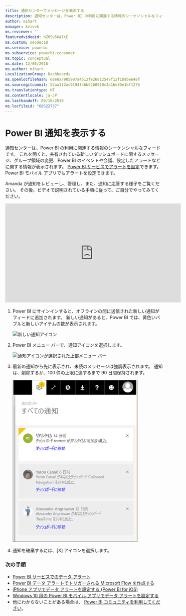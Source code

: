 ```yaml
---
title: 通知センターでメッセージを表示する
description: 通知センターは、Power BI の利用に関連する情報のシーケンシャルなフィードです。
author: mihart
manager: kvivek
ms.reviewer: ''
featuredvideoid: bZMSv5KAlcE
ms.custom: seodec18
ms.service: powerbi
ms.subservice: powerbi-consumer
ms.topic: conceptual
ms.date: 12/06/2018
ms.author: mihart
LocalizationGroup: Dashboards
ms.openlocfilehash: 68e0a7985997a4512fe26812547f12f1b9be648f
ms.sourcegitcommit: 52aa112ac9194f4bb62b0910c4a1be80e1bf1276
ms.translationtype: HT
ms.contentlocale: ja-JP
ms.lasthandoff: 09/16/2019
ms.locfileid: "68522737"
---
```

# <a name="view-power-bi-notifications"></a>Power BI 通知を表示する
通知センターは、Power BI の利用に関連する情報のシーケンシャルなフィードです。 これを開くと、共有されている新しいダッシュボードに関するメッセージ、グループ領域の変更、Power BI のイベントや会議、設定したアラートなどに関する情報が表示されます。 [Power BI サービスでアラートを設定](../service-set-data-alerts.md)できます。Power BI モバイル アプリでもアラートを設定できます。

Amanda が通知をレビューし、管理し、また、通知に応答する様子をご覧ください。 その後、ビデオで説明されている手順に従って、ご自分でやってみてください。

<iframe width="560" height="315" src="https://www.youtube.com/embed/bZMSv5KAlcE" frameborder="0" allowfullscreen></iframe>


1. Power BI にサインインすると、オフラインの間に送信された新しい通知がフィードに追加されます。 新しい通知があると、Power BI では、黄色いバブルと新しいアイテムの数が表示されます。
   
   ![新しい通知アイコン](./media/end-user-notification-center/power-bi-new-notification.png)
2. Power BI メニュー バーで、通知アイコンを選択します。
   
   ![通知アイコンが選択された上部メニュー バー](./media/end-user-notification-center/power-bi-notifications-icon.png)
3. 最新の通知から先に表示され、未読のメッセージは強調表示されます。 通知は、削除するか、100 件の上限に達するまで 90 日間保持されます。
   
   ![通知センター](./media/end-user-notification-center/power-bi-notifications.png)
4. 通知を破棄するには、[X] アイコンを選択します。

### <a name="next-steps"></a>次の手順
* [Power BI サービスでのデータ アラート](../service-set-data-alerts.md)
* [Power BI データ アラートでトリガーされる Microsoft Flow を作成する](../service-flow-integration.md)
* [iPhone アプリでデータ アラートを設定する (Power BI for iOS)](mobile/mobile-set-data-alerts-in-the-mobile-apps.md)
* [Windows 10 用の Power BI モバイル アプリでデータ アラートを設定する](mobile/mobile-set-data-alerts-in-the-mobile-apps.md)
* 他にわからないことがある場合は、 [Power BI コミュニティを利用してください](http://community.powerbi.com/)。

